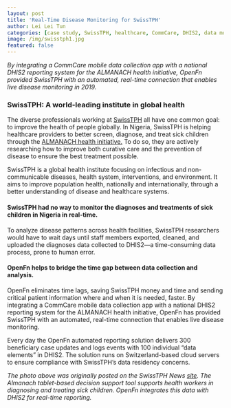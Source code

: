 ```yaml
---
layout: post
title: 'Real-Time Disease Monitoring for SwissTPH'
author: Lei Lei Tun
categories: [case study, SwissTPH, healthcare, CommCare, DHIS2, data monitoring]
image: /img/swisstph1.jpg
featured: false
---
```


_By integrating a CommCare mobile data collection app with a national DHIS2
reporting system for the ALMANACH health initiative, OpenFn provided SwissTPH
with an automated, real-time connection that enables live disease monitoring
in 2019._

<!--truncate-->

### SwissTPH: A world-leading institute in global health

The diverse professionals working at [SwissTPH](https://www.swisstph.ch/en/) all
have one common goal: to improve the health of people globally. In Nigeria,
SwissTPH is helping healthcare providers to better screen, diagnose, and treat
sick children through the
[ALMANACH health initiative.](https://www.swisstph.ch/en/projects/project-detail/project-action/detail/project-controller/Projects/project/implementation-of-almanach-in-the-icrc/)
To do so, they are actively researching how to improve both curative care and
the prevention of disease to ensure the best treatment possible.

SwissTPH is a global health institute focusing on infectious and
non-communicable diseases, health system, interventions, and environment. It
aims to improve population health, nationally and internationally, through a
better understanding of disease and healthcare systems.

#### SwissTPH had no way to monitor the diagnoses and treatments of sick children in Nigeria in real-time.

To analyze disease patterns across health facilities, SwissTPH researchers would
have to wait days until staff members exported, cleaned, and uploaded the
diagnoses data collected to DHIS2—a time-consuming data process, prone to human
error.

#### OpenFn helps to bridge the time gap between data collection and analysis.

OpenFn eliminates time lags, saving SwissTPH money and time and sending critical
patient information where and when it is needed, faster. By integrating a
CommCare mobile data collection app with a national DHIS2 reporting system for
the ALMANACH health initiative, OpenFn has provided SwissTPH with an automated,
real-time connection that enables live disease monitoring.

Every day the OpenFn automated reporting solution delivers 300 beneficiary case
updates and logs events with 100 individual “data elements” in DHIS2. The
solution runs on Switzerland-based cloud servers to ensure compliance with
SwissTPH’s data residency concerns.

_The photo above was originally posted on the SwissTPH News
[site](https://www.swisstph.ch/de/swiss-tph-news/news-detail-d/news/improving-health-of-children-in-nigeria/).
The Almanach tablet-based decision support tool supports health workers in
diagnosing and treating sick children. OpenFn integrates this data with DHIS2
for real-time reporting._
